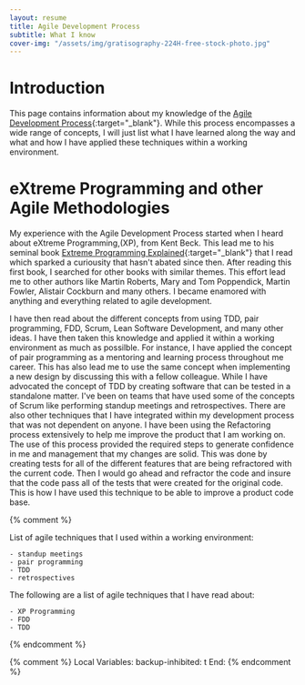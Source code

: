 ```yaml
---
layout: resume
title: Agile Development Process 
subtitle: What I know
cover-img: "/assets/img/gratisography-224H-free-stock-photo.jpg"
---
```


# Introduction

This page contains information about my knowledge of the [Agile Development
Process](https://www.agilealliance.org/){:target="_blank"}.  While this process encompasses a wide range of concepts, I
will just list what I have learned along the way and what and how I have applied these techniques within a working
environment.

# eXtreme Programming and other Agile Methodologies

My experience with the Agile Development Process started when I heard about eXtreme Programming,(XP), from Kent Beck.
This lead me to his seminal book [Extreme Programming
Explained](https://www.amazon.com/Extreme-Programming-Explained-Embrace-Change-ebook/dp/B00N1ZN6C0/){:target="_blank"}
that I read which sparked a curiousity that hasn't abated since then.  After reading this first book, I searched for
other books with similar themes.  This effort lead me to other authors like Martin Roberts, Mary and Tom Poppendick,
Martin Fowler, Alistair Cockburn and many others.  I became enamored with anything and everything related to agile
development.

I have then read about the different concepts from using TDD, pair programming, FDD, Scrum, Lean Software Development,
and many other ideas.  I have then taken this knowledge and applied it within a working environment as much as
possilble.  For instance, I have applied the concept of pair programming as a mentoring and learning process throughout
me career.  This has also lead me to use the same concept when implementing a new design by discussing this with a
fellow colleague.  While I have advocated the concept of TDD by creating software that can be tested in a standalone
matter.  I've been on teams that have used some of the concepts of Scrum like performing standup meetings and
retrospectives.  There are also other techniques that I have integrated within my development process that was not 
dependent on anyone.  I have been using the Refactoring process extensively to help me improve the product that I am
working on.  The use of this process provided the required steps to generate confidence in me and management that my
changes are solid.  This was done by creating tests for all of the different features that are being refractored with
the current code.  Then I would go ahead and refractor the code and insure that the code pass all of the tests that
were created for the original code.  This is how I have used this technique to be able to improve a product code base.

{% comment %}

List of agile techniques that I used within a working environment:

	- standup meetings
	- pair programming
	- TDD
	- retrospectives

The following are a list of agile techniques that I have read about:

	- XP Programming
	- FDD
	- TDD


{% endcomment %}

{% comment %}
Local Variables:
backup-inhibited: t
End:
{% endcomment %}
